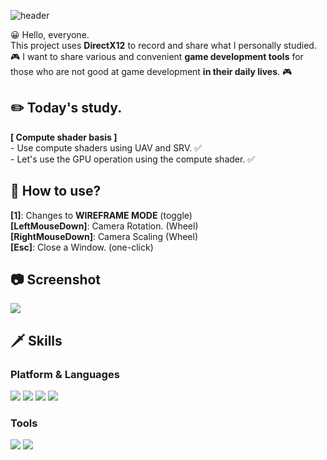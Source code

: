 ![header](https://capsule-render.vercel.app/api?text=DirectX12&fontSize=50&rotate=0&color=38303f&fontColor=ff0099&type=Waving&animation=scaleIn)

😀 Hello, everyone.   
This project uses **DirectX12** to record and share what I personally studied.   
🎮 I want to share various and convenient **game development tools** for those who are not good at game  development **in their daily lives**. 🎮   

## ✏️ Today's study.
**[ Compute shader basis ]**    
\- Use compute shaders using UAV and SRV. ✅   
\- Let's use the GPU operation using the compute shader. ✅   


## 🔑 How to use?  
**[1]**: Changes to **WIREFRAME MODE** (toggle)     
**[LeftMouseDown]**: Camera Rotation. (Wheel)    
**[RightMouseDown]**: Camera Scaling (Wheel)     
**[Esc]**: Close a Window. (one-click)      

## 📷 Screenshot   
![](https://github.com/orangelie/DirectX12Study/blob/main/14.%202022-03-26-2022-03-29%20(CalcAdd)/pictures/calcAdd.png)    

## 🗡️ Skills
### Platform & Languages
<img src="https://img.shields.io/badge/C%2B%2B-9a00e6?style=flat-square&logo=C%2B%2B&logoColor=white"/> <img src="https://img.shields.io/badge/Python-ff9533?style=flat-square&logo=PYTHON&logoColor=white"/>  <img src="https://img.shields.io/badge/Lua-ff03ff?style=flat-square&logo=LUA&logoColor=white"/> <img src="https://img.shields.io/badge/Rust-38303f?style=flat-square&logo=RUST&logoColor=white"/>
### Tools
<img src="https://img.shields.io/badge/Win32API-38303f?style=flat-square&color=white&logo=MICROSOFT&logoColor=f41e48"/> <img src="https://img.shields.io/badge/DirectX-38303f?style=flat-square&color=white&logo=MICROSOFT&logoColor=02afb7"/>

<br></br>
